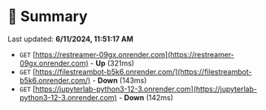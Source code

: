 # 📖 Summary
Last updated: **6/11/2024, 11:51:17 AM**

- `GET` [https://restreamer-09gx.onrender.com](https://restreamer-09gx.onrender.com) - **Up** (321ms)
- `GET` [https://filestreambot-b5k6.onrender.com/](https://filestreambot-b5k6.onrender.com/) - **Down** (143ms)
- `GET` [https://jupyterlab-python3-12-3.onrender.com](https://jupyterlab-python3-12-3.onrender.com) - **Down** (142ms)

